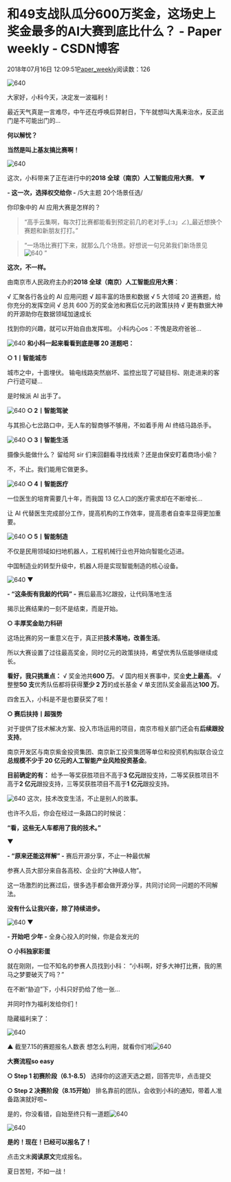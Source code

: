 
# 和49支战队瓜分600万奖金，这场史上奖金最多的AI大赛到底比什么？ - Paper weekly - CSDN博客


2018年07月16日 12:09:51[Paper_weekly](https://me.csdn.net/c9Yv2cf9I06K2A9E)阅读数：126


![640](https://ss.csdn.net/p?https://mmbiz.qpic.cn/mmbiz_gif/VBcD02jFhgkwD1rj8Dv7NNMyBrj3MH7gox9XD4rXFaa0icqMC3VficTz4eUIiagESDTeCibmOsp3l8vEncAwlhy8Ag/640)

大家好，小科今天，决定发一波福利！

最近天气真是一言难尽，中午还在呼唤后羿射日，下午就想叫大禹来治水，反正出门是不可能出门的...

**何以解忧？**

**当然是叫上基友搞比赛啊！**

![640](https://ss.csdn.net/p?https://mmbiz.qpic.cn/mmbiz_jpg/3pbWF26YBFSHrNEduzSWFrpS5PIwa14nwJvDINXcwkataDbONBe85ibsGoBgicu1mS7UM7zCHJeQemHoHgZg9hDw/640)

这次，小科带来了正在进行中的**2018 全球（南京）人工智能应用大赛**。
▼

**- 这一次，选择权交给你 -**
/5大主题 20个场景任选/

你印象中的 AI 应用大赛是怎样的？


> “高手云集啊，每次打比赛都能看到预定前几的老对手_(:з」∠)_最近想换个赛题和新朋友打打。”


> “一场场比赛打下来，就那么几个场景。好想说一句兄弟我们新场景见
![640](https://ss.csdn.net/p?https://mmbiz.qpic.cn/mmbiz_png/qic5bZo4F33hv2DJO5k47US2yufDxVDbZP04KE2pRvUCLP6nzTXdZewrFWW0YCxAxzexCfTOdv0O1ACFCmu0ZQQ/640)
> ”


**这次，不一样。**

由南京市人民政府主办的**2018 全球（南京）人工智能应用大赛**：

√ 汇聚各行各业的 AI 应用问题
√ 超丰富的场景和数据
√ 5 大领域 20 道赛题，给你充分的发挥空间
√ 总共 600 万的奖金池和赛后亿元的政策扶持
√ 更有数据大神的开源助你在数据领域加速成长

找到你的兴趣，就可以开始自由发挥啦。
小科内心os：不愧是政府爸爸...

![640](https://ss.csdn.net/p?https://mmbiz.qpic.cn/mmbiz_png/qic5bZo4F33hv2DJO5k47US2yufDxVDbZAsGU7bhYZWuc9JR34HibdFia7Xf1rhqwZed8TkZvKuicYw5U7XFSnictDA/640)
**和小科一起来看看到底是哪 20 道题吧：**

**○ 1丨智能城市**

城市之中，十面埋伏。
输电线路突然崩坏、监控出现了可疑目标、刚走进来的客户行迹可疑...

是时候派 AI 出手了。

![640](https://ss.csdn.net/p?https://mmbiz.qpic.cn/mmbiz_png/qic5bZo4F33hv2DJO5k47US2yufDxVDbZ5ibyoPv4yKYWqPekMTfKvCgE955qAr4icNuCDQUVR71UXpBkzibfHxkDw/640)
**○ 2丨智能驾驶**

与其担心七岔路口中，无人车的智商够不够用，不如着手用 AI 终结马路杀手。

![640](https://ss.csdn.net/p?https://mmbiz.qpic.cn/mmbiz_png/qic5bZo4F33hv2DJO5k47US2yufDxVDbZffPGKz9sskOW5QonqvnhS49IneESMyJUaLV3ZRA1a0XWLqLpRe25hA/640)
**○ 3丨智能生活**

摄像头能做什么？
留给阿 sir 们来回翻看寻找线索？还是由保安盯着商场小偷？

不，不止。我们能用它做更多。

![640](https://ss.csdn.net/p?https://mmbiz.qpic.cn/mmbiz_png/qic5bZo4F33hv2DJO5k47US2yufDxVDbZAQqRDlRicYbTl8e9cmFH9pb1kxOiabpzzoKzGHgiafPPOEmlBiaia4tfM6A/640)
**○ 4丨智能医疗**

一位医生的培育需要几十年，而我国 13 亿人口的医疗需求却在不断增长...

让 AI 代替医生完成部分工作，提高机构的工作效率，提高患者自查率显得更加重要。

![640](https://ss.csdn.net/p?https://mmbiz.qpic.cn/mmbiz_png/qic5bZo4F33hv2DJO5k47US2yufDxVDbZhP3GBGqaowA2u6gAjU7s41aaFL5ibHP9ZuCp4E5koh9n5e8dQdYUXLQ/640)
**○ 5丨智能制造**

不仅是民用领域如扫地机器人，工程机械行业也开始向智能化迈进。

中国制造业的转型升级中，机器人将是实现智能制造的核心设备。

![640](https://ss.csdn.net/p?https://mmbiz.qpic.cn/mmbiz_png/qic5bZo4F33hv2DJO5k47US2yufDxVDbZmibK6zXx0cal39iaZWxV1utLMubu2WTVVCncFCaZr6iax79VbfORDx6Vg/640)
▼

**- “这条街有我敲的代码” -**
赛后最高3亿跟投，让代码落地生活

揭示比赛结果的一刻不是结束，而是开始。

**○ 丰厚奖金助力科研**

这场比赛的另一重意义在于，真正把**技术落地，改善生活**。

所以大赛设置了过往最高奖金，同时亿元的政策扶持，希望优秀队伍能够继续成长。

**看好，我只挑重点：**
√ 奖金池共**600 万**。
√ 国内相关赛事中，奖金**史上最高**。
√ 整整**50 支**优秀队伍都将获得**至少 2 万**的成长基金
√ 单支团队奖金最高达**100 万**。

四舍五入，小科是不是也要获奖了啦！

**○ 赛后扶持丨超强势**

对于提供了技术解决方案、投入市场运用的项目，南京市相关部门还会有**后续跟投支持**。

南京开发区与南京紫金投资集团、南京新工投资集团等单位和投资机构拟联合设立**总规模不少于 20 亿元的人工智能产业风险投资基金**。

**目前确定的有：**
给予一等奖获胜项目不高于**3 亿元**跟投支持，二等奖获胜项目不高于**2 亿元**跟投支持，三等奖获胜项目不高于**1 亿元**跟投支持。

![640](https://ss.csdn.net/p?https://mmbiz.qpic.cn/mmbiz_png/qic5bZo4F33hv2DJO5k47US2yufDxVDbZzlOhysD8YqIz7GYjj205YfVuINLvSbDx0TQsorR5G0SGia52QNGavLw/640)
这次，技术改变生活，不止是别人的故事。

也许不久后，你会在经过一条路口的时候说：

**“看，这些无人车都用了我的技术。”**

▼

**- “原来还能这样解” -**
赛后开源分享，不止一种最优解

参赛人员大部分来自各高校、企业的“大神级人物”。

这一场激烈的比赛过后，很多选手都会做开源分享，共同讨论同一问题的不同解法。

**没有什么让我兴奋，除了持续进步。**

![640](https://ss.csdn.net/p?https://mmbiz.qpic.cn/mmbiz_png/qic5bZo4F33hv2DJO5k47US2yufDxVDbZ3DWhVVnXaoSwD14iaM6ZO9wNib80GaJGDuvt64XPOZ4vKHjvJLpMmicZg/640)
▼

**- 开始吧 少年 -**
全身心投入的时候，你是会发光的

**○ 小科独家彩蛋**

就在刚刚，一位不知名的参赛人员找到小科：
“小科啊，好多大神打比赛，我的黑马之梦要破灭了吗？”

在不断“胁迫”下，小科只好扔给了他一张...

并同时作为福利发给你们！

隐藏福利来了：

![640](https://ss.csdn.net/p?https://mmbiz.qpic.cn/mmbiz_png/qic5bZo4F33hv2DJO5k47US2yufDxVDbZnPiczdfc8c8yRIuuFmr1FQnKlrCPNeJH0KXyh3FdHFN2J7VacUs2k9Q/640)

▲
截至7.15的赛题报名人数表
想怎么利用，就看你们啦![640](https://ss.csdn.net/p?https://mmbiz.qpic.cn/mmbiz_png/qic5bZo4F33hv2DJO5k47US2yufDxVDbZHK0v85VibOiat1HntOb1sFXN2ogAMGT6UzoCfKiab9s9tW1KWkVUbnsqA/640)


**大赛流程so easy**

**○ Step 1 初赛阶段（6.1-8.5）**
选择你的这道天选之题，回答完毕，点击提交

**○ Step 2 决赛阶段（8.15开始）**
排名靠前的团队，会收到小科的通知，带着人准备路演就好啦~

是的，你没看错，自始至终只有一道题![640](https://ss.csdn.net/p?https://mmbiz.qpic.cn/mmbiz_png/qic5bZo4F33hv2DJO5k47US2yufDxVDbZzciabAXg78kic5Cz1kzoyW1b9gzc9ibSFRLPxXC5Au0FLspelibXXE3oXg/640)

![640](https://ss.csdn.net/p?https://mmbiz.qpic.cn/mmbiz_png/qic5bZo4F33hv2DJO5k47US2yufDxVDbZE5tYMK9ZkhdxE1uz4M4MZa8wFWRVGh5icyVOocvGmqkkEl67CTaK9zA/640)

**是的！现在！已经可以报名了！**

点击文末**阅读原文**完成报名。

夏日苦短，不如一战！


